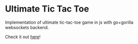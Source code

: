 Ultimate Tic Tac Toe
=========

Implementation of ultimate tic-tac-toe game in js with go+gorilla websockets backend.

Check it out [here](http://ultimatic.io)!
